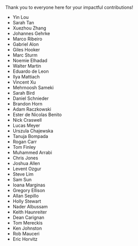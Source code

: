 Thank you to everyone here for your impactful contributions!

- Yin Lou
- Sarah Tan
- Xuezhou Zhang
- Johannes Gehrke
- Marco Ribeiro
- Gabriel Alon
- Giles Hooker
- Marc Sturm
- Noemie Elhadad
- Walter Martin
- Eduardo de Leon
- Ilya Mattiach
- Vincent Xu
- Mehrnoosh Sameki
- Sarah Bird
- Daniel Schnieder
- Brandon Horn
- Adam Raczkowski
- Ester de Nicolas Benito
- Nick Craswell
- Lucas Meyer
- Urszula Chajewska
- Tanuja Bompada
- Rogan Carr
- Tom Finley
- Muhammed Arrabi
- Chris Jones
- Joshua Allen
- Levent Ozgur
- Steve Lim
- Sam Sun
- Ioana Marginas
- Gregory Ellison
- Allan Sepillo
- Holly Stewart
- Nader Albussam
- Keith Haunreiter
- Dean Carignan
- Tom Mereckis
- Ken Johnston
- Rob Mauceri
- Eric Horvitz
